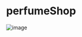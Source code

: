 # perfumeShop

![image](https://user-images.githubusercontent.com/92083303/138288822-242993ff-f247-488d-bb98-2ea93a8a8a71.png)
